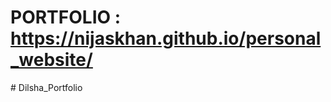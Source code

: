# PORTFOLIO : https://nijaskhan.github.io/personal_website/
#   D i l s h a _ P o r t f o l i o  
 